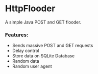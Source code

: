 # HttpFlooder
A simple Java POST and GET flooder.

<b><h3>Features:</b></h3>
- Sends massive POST and GET requests
- Delay control
- Store data on SQLite Database
- Random data
- Random user agent

